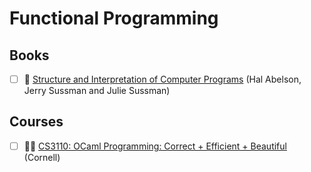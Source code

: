 # Functional Programming

## Books
- [ ] 📖 [Structure and Interpretation of Computer Programs](https://mitp-content-server.mit.edu/books/content/sectbyfn/books_pres_0/6515/sicp.zip/index.html) (Hal Abelson, Jerry Sussman and Julie Sussman)

## Courses

- [ ] 🧑‍🏫 [CS3110: OCaml Programming: Correct + Efficient + Beautiful](https://www.cs.cornell.edu/courses/cs3110/) (Cornell)
